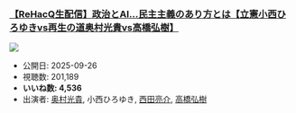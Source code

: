 ### [【ReHacQ生配信】政治とAI…民主主義のあり方とは【立憲小西ひろゆきvs再生の道奥村光貴vs高橋弘樹】](https://www.youtube.com/watch?v=d8IAiApz0HQ)
[![](https://img.youtube.com/vi/d8IAiApz0HQ/sddefault.jpg)](https://www.youtube.com/watch?v=d8IAiApz0HQ)
-   公開日: 2025-09-26
-   視聴数: 201,189
-   **いいね数: 4,536**
-   出演者: [奥村光貴](/rehacq_fan/people/奥村光貴 "wikilink"), 小西ひろゆき, [西田亮介](/rehacq_fan/people/西田亮介 "wikilink"), [高橋弘樹](/rehacq_fan/people/高橋弘樹 "wikilink")
